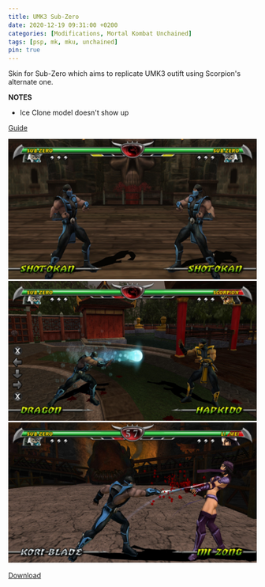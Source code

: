 ```yaml
---
title: UMK3 Sub-Zero
date: 2020-12-19 09:31:00 +0200
categories: [Modifications, Mortal Kombat Unchained]
tags: [psp, mk, mku, unchained]   
pin: true
---
```


Skin for Sub-Zero which aims to replicate UMK3 outift using
Scorpion's alternate one.

**NOTES**
- Ice Clone model doesn't show up


[Guide](https://ermaccer.github.io/posts/how-to-install-mortal-kombat-unchained-mods/)

![Preview](https://raw.githubusercontent.com/ermaccer/ermaccer.github.io/gh-pages/assets/mods/mku/umk3subzero/1.jpg)
![Preview](https://raw.githubusercontent.com/ermaccer/ermaccer.github.io/gh-pages/assets/mods/mku/umk3subzero/2.jpg)
![Preview](https://raw.githubusercontent.com/ermaccer/ermaccer.github.io/gh-pages/assets/mods/mku/umk3subzero/3.jpg)



[Download](https://drive.google.com/file/d/1SJws1I1W6dfgwWruaHrt3FiRgakzI-Kp/view?usp=sharing)

